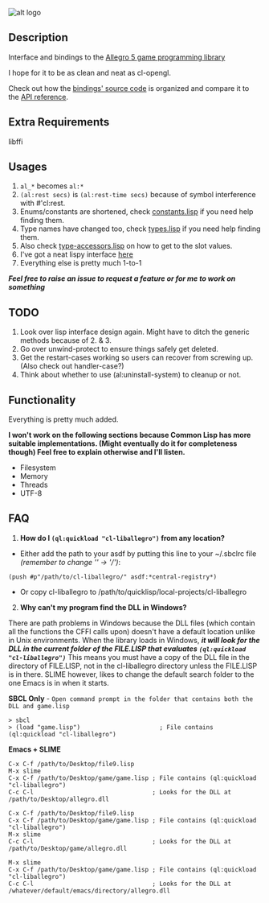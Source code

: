![alt logo](http://alleg.sourceforge.net/images/logo.png)

Description
--------------

Interface and bindings to the [Allegro 5 game programming library](http://alleg.sourceforge.net/)

I hope for it to be as clean and neat as cl-opengl.

Check out how the [bindings' source code](allegro) is organized and compare it to the 
[API reference](http://alleg.sourceforge.net/a5docs/5.0.10/).

Extra Requirements
------------------
libffi

Usages
--------------
1. `al_*` becomes `al:*`
2. `(al:rest secs)` is `(al:rest-time secs)` because of symbol interference with #'cl:rest.
3. Enums/constants are shortened, check [constants.lisp](allegro/constants.lisp) if you need help finding them.
4. Type names have changed too, check [types.lisp](allegro/types.lisp) if you need help finding them.
5. Also check [type-accessors.lisp](allegro/type-accessors.lisp) on how to get to the slot values.
6. I've got a neat lispy interface [here](allegro/interface/interface.lisp)
7. Everything else is pretty much 1-to-1

***Feel free to raise an issue to request a feature or for me to work on something***

TODO
--------------
1. Look over lisp interface design again. Might have to ditch the generic methods because of 2. & 3.
2. Go over unwind-protect to ensure things safely get deleted.
3. Get the restart-cases working so users can recover from screwing up. (Also check out handler-case?)
4. Think about whether to use (al:uninstall-system) to cleanup or not.

Functionality
--------------
Everything is pretty much added.

**I won't work on the following sections because Common Lisp has more suitable implementations.
(Might eventually do it for completeness though)
Feel free to explain otherwise and I'll listen.**

* Filesystem 
* Memory 
* Threads 
* UTF-8

FAQ
--------------
1. **How do I `(ql:quickload "cl-liballegro")` from any location?**
 * Either add the path to your asdf by putting this line to your ~/.sbclrc file *(remember to change '\' -> '/')*: 
```
(push #p"/path/to/cl-liballegro/" asdf:*central-registry*)
```
 * Or copy cl-liballegro to /path/to/quicklisp/local-projects/cl-liballegro
 
2. **Why can't my program find the DLL in Windows?**

 There are path problems in Windows because the DLL files (which contain all the functions the CFFI calls upon) 
 doesn't have a default location unlike in Unix environments. When the library loads in Windows, ***it will look for 
 the DLL in the current folder of the FILE.LISP that evaluates `(ql:quickload "cl-liballegro")`*** This means you must 
 have a copy of the DLL file in the directory of FILE.LISP, not in the cl-liballegro directory unless the FILE.LISP is 
 in there. SLIME however, likes to change the default search folder to the one Emacs is in when it starts.

 **SBCL Only** - `Open command prompt in the folder that contains both the DLL and game.lisp`
```
> sbcl
> (load "game.lisp")                      ; File contains (ql:quickload "cl-liballegro")
```

 **Emacs + SLIME**
```
C-x C-f /path/to/Desktop/file9.lisp
M-x slime
C-x C-f /path/to/Desktop/game/game.lisp ; File contains (ql:quickload "cl-liballegro")
C-c C-l                                 ; Looks for the DLL at /path/to/Desktop/allegro.dll
```
```
C-x C-f /path/to/Desktop/file9.lisp
C-x C-f /path/to/Desktop/game/game.lisp ; File contains (ql:quickload "cl-liballegro")
M-x slime
C-c C-l                                 ; Looks for the DLL at /path/to/Desktop/game/allegro.dll
```
```
M-x slime
C-x C-f /path/to/Desktop/game/game.lisp ; File contains (ql:quickload "cl-liballegro")
C-c C-l                                 ; Looks for the DLL at /whatever/default/emacs/directory/allegro.dll
```
